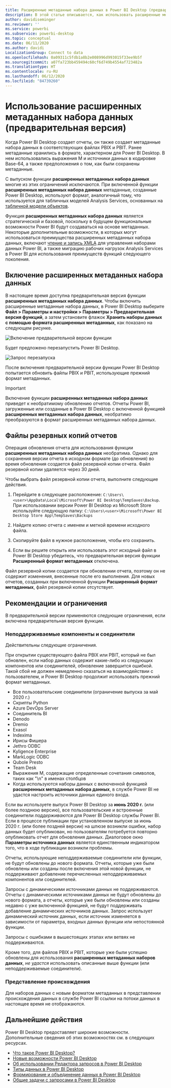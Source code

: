 ```yaml
---
title: Расширенные метаданные набора данных в Power BI Desktop (предварительная версия)
description: В этой статье описывается, как использовать расширенные метаданные набора данных в Power BI.
author: davidiseminger
ms.reviewer: ''
ms.service: powerbi
ms.subservice: powerbi-desktop
ms.topic: conceptual
ms.date: 06/11/2020
ms.author: davidi
LocalizationGroup: Connect to data
ms.openlocfilehash: 0a09311c5fdb1a8b2e008996d993015f33ee9b5f
ms.sourcegitcommit: a07fa723bb459494c60cf6d749b4554af723482a
ms.translationtype: HT
ms.contentlocale: ru-RU
ms.lasthandoff: 06/12/2020
ms.locfileid: "84739260"
---
```

# <a name="using-enhanced-dataset-metadata-preview"></a>Использование расширенных метаданных набора данных (предварительная версия)

Когда Power BI Desktop создает отчеты, он также создает метаданные набора данных в соответствующих файлах PBIX и PBIT. Ранее метаданные хранились в формате, характерном для Power BI Desktop. В нем использовались выражения M и источники данных в кодировке Base-64, а также предположения о том, как были сохранены метаданные.

С выпуском функции **расширенных метаданных набора данных** многие из этих ограничений исключаются. При включенной функции **расширенных метаданных набора данных** метаданные, созданные Power BI Desktop, используют формат, аналогичный тому, что используется для табличных моделей Analysis Services, основанных на [табличной модели объектов](https://docs.microsoft.com/bi-reference/tom/introduction-to-the-tabular-object-model-tom-in-analysis-services-amo).


Функция **расширенных метаданных набора данных** является стратегической и базовой, поскольку в будущем функциональные возможности Power BI будут создаваться на основе метаданных. Некоторые дополнительные возможности, в которых могут использоваться преимущества расширенных метаданных набора данных, включают [чтение и запись XMLA](https://docs.microsoft.com/power-platform-release-plan/2019wave2/business-intelligence/xmla-readwrite) для управления наборами данных Power BI, а также миграцию рабочих нагрузок Analysis Services в Power BI для использования преимуществ функций следующего поколения.



## <a name="enable-enhanced-dataset-metadata"></a>Включение расширенных метаданных набора данных

В настоящее время доступна предварительная версия функции **расширенных метаданных набора данных**. Чтобы включить расширенные метаданные набора данных, в Power BI Desktop выберите **Файл > Параметры и настройки > Параметры > Предварительная версия функций**, а затем установите флажок **Хранить наборы данных с помощью формата расширенных метаданных**, как показано на следующем рисунке. 

![Включение предварительной версии функции](media/desktop-enhanced-dataset-metadata/enhanced-dataset-metadata-01.png)

Будет предложено перезапустить Power BI Desktop.

![Запрос перезапуска](media/desktop-enhanced-dataset-metadata/enhanced-dataset-metadata-02.png)

После включения предварительной версии функции Power BI Desktop попытается обновить файлы PBIX и PBIT, использующие прежний формат метаданных. 

> [!IMPORTANT]
> Включение функции **расширенных метаданных набора данных** приведет к необратимому обновлению отчетов. Отчеты Power BI, загруженные или созданные в Power BI Desktop с включенной функцией **расширенных метаданных набора данных**, необратимо преобразуются в формат расширенных метаданных набора данных.

## <a name="report-backup-files"></a>Файлы резервных копий отчетов

Операция обновления отчета для использования функции **расширенных метаданных набора данных** необратима. Однако для сохранения версии отчета в исходном формате (до обновления) во время обновления создается файл резервной копии отчета. Файл резервной копии удаляется через 30 дней. 

Чтобы выбрать файл резервной копии отчета, выполните следующие действия.

1. Перейдите в следующее расположение: ```C:\Users\<user>\AppData\Local\Microsoft\Power BI Desktop\TempSaves\Backup```. При использовании версии Power BI Desktop из Microsoft Store используйте следующую папку: ```C:\Users\<user>\Microsoft\Power BI Desktop Store App\TempSaves\Backups``` 

2. Найдите копию отчета с именем и меткой времени исходного файла.

3. Скопируйте файл в нужное расположение, чтобы его сохранить.

4. Если вы решите открыть или использовать этот исходный файл в Power BI Desktop убедитесь, что предварительная версия функции **Расширенный формат метаданных** отключена. 

Файл резервной копии создается при обновлении отчета, поэтому он не содержит изменения, внесенные после его выполнения. Для новых отчетов, созданных при включенной функции **Расширенный формат метаданных**, файл резервной копии отсутствует.


## <a name="considerations-and-limitations"></a>Рекомендации и ограничения

В предварительной версии применяются следующие ограничения, если включена предварительная версия функции.

### <a name="unsupported-features-and-connectors"></a>Неподдерживаемые компоненты и соединители

Действительны следующие ограничения.

При открытии существующего файла PBIX или PBIT, который не был обновлен, если набор данных содержит какие-либо из следующих компонентов или соединителей, обновление завершится ошибкой. Такой сбой не должен немедленно сказаться на взаимодействии с пользователем, и Power BI Desktop продолжит использовать прежний формат метаданных.

* Все пользовательские соединители (ограничение выпуска за май 2020 г.)
* Скрипты Python
* Azure DevOps Server
* Соединитель BI
* Denodo
* Dremio
* Exasol
* Indexima
* Ирисы Фишера
* Jethro ODBC
* Kyligence Enterprise
* MarkLogic ODBC
* Qubole Presto
* Team Desk
* Выражения M, содержащие определенные сочетания символов, таких как "\\n" в именах столбцов
* Когда используются наборы данных с включенной функцией **расширенных метаданных набора данных**, в службе Power BI не удастся настроить источники данных единого входа.

Если вы используете выпуск Power BI Desktop за **июнь 2020 г.** (или более позднюю версию), все пользовательские и встроенные соединители *поддерживаются* для Power BI Desktop службы Power BI. Если в процессе публикации при установленном выпуске за июнь 2020 г. (или более поздней версии) на шлюзе возникли ошибки, набор данных будет опубликован, но пользователям потребуется повторно опубликовать отчет для обновления данных. Диалоговое окно **Параметры источника данных** является единственным индикатором того, что в ходе публикации возникли проблемы.

Отчеты, использующие неподдерживаемые соединители или функции, не будут обновлены до нового формата. Отчеты, которые уже были обновлены или созданы после включения этой новой функции, не поддерживают добавление перечисленных неподдерживаемых компонентов или соединителей. 

Запросы с динамическими источниками данных не поддерживаются. Отчеты с динамическими источниками данных не будут обновлены до нового формата, а отчеты, которые уже были обновлены или созданы недавно с уже включенной функцией, не будут поддерживать добавление динамических источников данных. Запрос использует динамический источник данных, если источник изменяется в зависимости от параметра, входных данных функции или непостоянной функции. 

Запросы с ошибками в вышестоящих этапах или ветвях не поддерживаются. 

Кроме того, для файлов PBIX и PBIT, которые уже были успешно обновлены для использования **расширенных метаданных наборов данных**, *не удастся* использовать описанные выше функции (или неподдерживаемые соединители).

### <a name="lineage-view"></a>Представление происхождения
Для наборов данных с новым форматом метаданных в представлении происхождения данных в службе Power BI ссылки на потоки данных в настоящее время не отображаются.

## <a name="next-steps"></a>Дальнейшие действия

Power BI Desktop предоставляет широкие возможности. Дополнительные сведения об этих возможностях см. в следующих ресурсах.

* [Что такое Power BI Desktop?](../fundamentals/desktop-what-is-desktop.md)
* [Новые возможности Power BI Desktop](../fundamentals/desktop-latest-update.md)
* [Об использовании Редактора запросов в Power BI Desktop](../transform-model/desktop-query-overview.md)
* [Типы данных в Power BI Desktop](desktop-data-types.md)
* [Формирование и объединение данных в Power BI Desktop](desktop-shape-and-combine-data.md)
* [Общие задачи с запросами в Power BI Desktop](../transform-model/desktop-common-query-tasks.md)
